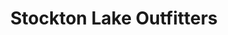 ---
title: "Stockton Lake Outfitters"
url: /greenfield/stockton-lake-outfitters/
shop: Allgemein
---